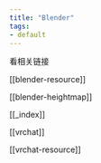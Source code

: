 ```yaml
---
title: "Blender"
tags:
- default
---
```



看相关链接

[[blender-resource]] 

[[blender-heightmap]]

[[_index]] 

[[vrchat]] 

[[vrchat-resource]] 



